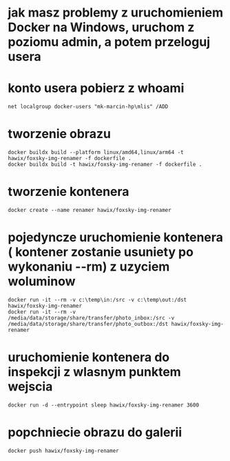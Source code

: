 # jak masz problemy z uruchomieniem Docker na Windows, uruchom z poziomu admin, a potem przeloguj usera
# konto usera pobierz z whoami
```
net localgroup docker-users "mk-marcin-hp\mlis" /ADD
```

# tworzenie obrazu
```docker build -t hawix/foxsky-img-renamer -f Dockerfile .
docker buildx build --platform linux/amd64,linux/arm64 -t hawix/foxsky-img-renamer -f dockerfile .
docker buildx build -t hawix/foxsky-img-renamer -f dockerfile .
```
# tworzenie kontenera
```
docker create --name renamer hawix/foxsky-img-renamer
```
# pojedyncze uruchomienie kontenera ( kontener zostanie usuniety po wykonaniu --rm) z uzyciem woluminow
```
docker run -it --rm -v c:\temp\in:/src -v c:\temp\out:/dst hawix/foxsky-img-renamer 
docker run -it --rm -v /media/data/storage/share/transfer/photo_inbox:/src -v /media/data/storage/share/transfer/photo_outbox:/dst hawix/foxsky-img-renamer 
```
# uruchomienie kontenera do inspekcji z wlasnym punktem wejscia
```
docker run -d --entrypoint sleep hawix/foxsky-img-renamer 3600
```
# popchniecie obrazu do galerii
```
docker push hawix/foxsky-img-renamer
```
